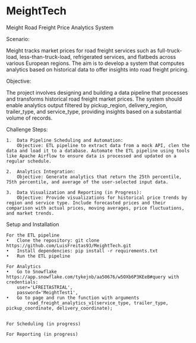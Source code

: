 # MeightTech


Meight Road Freight Price Analytics System

Scenario:

Meight tracks market prices for road freight services such as full-truck-load, less-than-truck-load, refrigerated services, and flatbeds across various European regions. The aim is to develop a system that computes analytics based on historical data to offer insights into road freight pricing.

Objective:

The project involves designing and building a data pipeline that processes and transforms historical road freight market prices. The system should enable analytics output filtered by pickup_region, delivery_region, trailer_type, and service_type, providing insights based on a substantial volume of records.

Challenge Steps:

	1.	Data Pipeline Scheduling and Automation:
		Objective: ETL pipeline to extract data from a mock API, clen the data and load it to a database. Automate the ETL pipeline using tools like Apache Airflow to ensure data is processed and updated on a regular schedule.
  
	2.	Analytics Integration:
		Objective: Generate analytics that return the 25th percentile, 75th percentile, and average of the user-selected input data.
  
	3.	Data Visualization and Reporting (in Progress):
		Objective: Provide visualizations for historical price trends by region and service type. Include forecasted prices and their comparison with actual prices, moving averages, price fluctuations, and market trends.

Setup and Installation

    For the ETL pipeline
	•	Clone the repository: git clone https://github.com/LuisFreitas93/MeightTech.git
	•	Install dependencies: pip install -r requirements.txt
	•	Run the ETL pipeline 

    For Analytics
    •	Go to Snowflake https://app.snowflake.com/tykejnb/aa50676/w5OXb6P3KEeB#query with credentials:
        user='LFREITASTRIAL',
        password='MeightTest1',
    •	Go to page and run the function with arguments
            road_freight_analytics_v1(service_type, trailer_type, pickup_coordinate, delivery_coordinate);


    For Scheduling (in progress)

    For Reporting (in progress)
